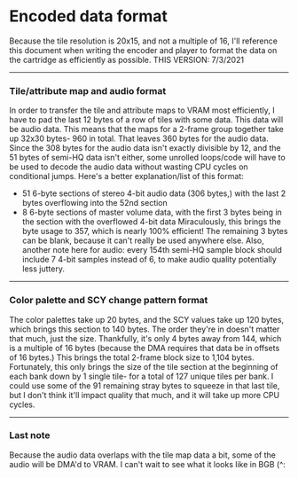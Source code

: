 # Encoded data format
Because the tile resolution is 20x15, and not a multiple of 16, I'll reference this document when writing the encoder and player to format the data on the cartridge as efficiently as possible.
THIS VERSION: 7/3/2021

---

### Tile/attribute map and audio format
In order to transfer the tile and attribute maps to VRAM most efficiently, I have to pad the last 12 bytes of a row of tiles with some data. This data will be audio data.
This means that the maps for a 2-frame group together take up 32x30 bytes- 960 in total. That leaves 360 bytes for the audio data. Since the 308 bytes for the audio data isn't exactly divisible by 12, and the 51 bytes of semi-HQ data isn't either, some unrolled loops/code will have to be used to decode the audio data without wasting CPU cycles on conditional jumps. Here's a better explanation/list of this format:
- 51 6-byte sections of stereo 4-bit audio data (306 bytes,) with the last 2 bytes overflowing into the 52nd section
- 8 6-byte sections of master volume data, with the first 3 bytes being in the section with the overflowed 4-bit data
Miraculously, this brings the byte usage to 357, which is nearly 100% efficient! The remaining 3 bytes can be blank, because it can't really be used anywhere else.
Also, another note here for audio: every 154th semi-HQ sample block should include 7 4-bit samples instead of 6, to make audio quality potentially less juttery.

---

### Color palette and SCY change pattern format
The color palettes take up 20 bytes, and the SCY values take up 120 bytes, which brings this section to 140 bytes. The order they're in doesn't matter that much, just the size. Thankfully, it's only 4 bytes away from 144, which is a multiple of 16 bytes (because the DMA requires that data be in offsets of 16 bytes.)
This brings the total 2-frame block size to 1,104 bytes. Fortunately, this only brings the size of the tile section at the beginning of each bank down by 1 single tile- for a total of 127 unique tiles per bank. I could use some of the 91 remaining stray bytes to squeeze in that last tile, but I don't think it'll impact quality that much, and it will take up more CPU cycles.

---

### Last note
Because the audio data overlaps with the tile map data a bit, some of the audio will be DMA'd to VRAM. I can't wait to see what it looks like in BGB (^: